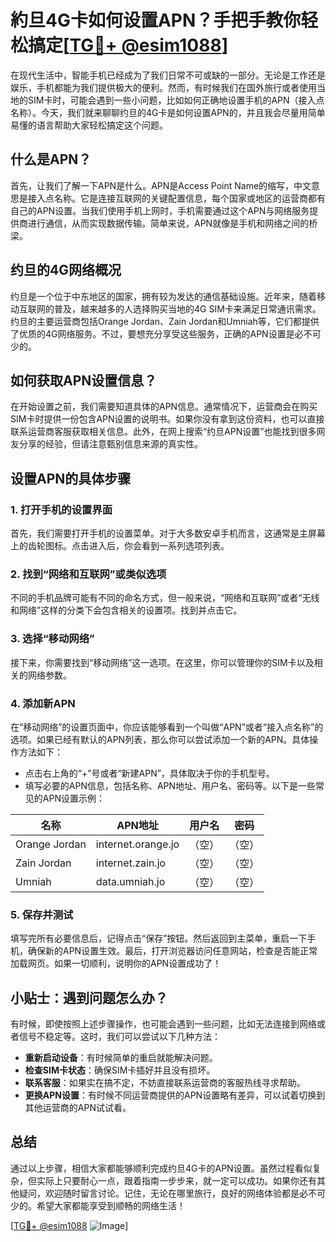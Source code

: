 # 約旦4G卡如何设置APN？手把手教你轻松搞定[[TG💪+ @esim1088](https://t.me/s/esim1088)]

在现代生活中，智能手机已经成为了我们日常不可或缺的一部分。无论是工作还是娱乐，手机都能为我们提供极大的便利。然而，有时候我们在国外旅行或者使用当地的SIM卡时，可能会遇到一些小问题，比如如何正确地设置手机的APN（接入点名称）。今天，我们就来聊聊约旦的4G卡是如何设置APN的，并且我会尽量用简单易懂的语言帮助大家轻松搞定这个问题。

## 什么是APN？

首先，让我们了解一下APN是什么。APN是Access Point Name的缩写，中文意思是接入点名称。它是连接互联网的关键配置信息，每个国家或地区的运营商都有自己的APN设置。当我们使用手机上网时，手机需要通过这个APN与网络服务提供商进行通信，从而实现数据传输。简单来说，APN就像是手机和网络之间的桥梁。

## 约旦的4G网络概况

约旦是一个位于中东地区的国家，拥有较为发达的通信基础设施。近年来，随着移动互联网的普及，越来越多的人选择购买当地的4G SIM卡来满足日常通讯需求。约旦的主要运营商包括Orange Jordan、Zain Jordan和Umniah等，它们都提供了优质的4G网络服务。不过，要想充分享受这些服务，正确的APN设置是必不可少的。

## 如何获取APN设置信息？

在开始设置之前，我们需要知道具体的APN信息。通常情况下，运营商会在购买SIM卡时提供一份包含APN设置的说明书。如果你没有拿到这份资料，也可以直接联系运营商客服获取相关信息。此外，在网上搜索“约旦APN设置”也能找到很多网友分享的经验，但请注意甄别信息来源的真实性。

## 设置APN的具体步骤

### 1. 打开手机的设置界面

首先，我们需要打开手机的设置菜单。对于大多数安卓手机而言，这通常是主屏幕上的齿轮图标。点击进入后，你会看到一系列选项列表。

### 2. 找到“网络和互联网”或类似选项

不同的手机品牌可能有不同的命名方式，但一般来说，“网络和互联网”或者“无线和网络”这样的分类下会包含相关的设置项。找到并点击它。

### 3. 选择“移动网络”

接下来，你需要找到“移动网络”这一选项。在这里，你可以管理你的SIM卡以及相关的网络参数。

### 4. 添加新APN

在“移动网络”的设置页面中，你应该能够看到一个叫做“APN”或者“接入点名称”的选项。如果已经有默认的APN列表，那么你可以尝试添加一个新的APN。具体操作方法如下：

- 点击右上角的“+”号或者“新建APN”，具体取决于你的手机型号。
- 填写必要的APN信息，包括名称、APN地址、用户名、密码等。以下是一些常见的APN设置示例：

| 名称         | APN地址              | 用户名   | 密码   |
|--------------|---------------------|----------|--------|
| Orange Jordan| internet.orange.jo | （空）    | （空）  |
| Zain Jordan  | internet.zain.jo   | （空）    | （空）  |
| Umniah       | data.umniah.jo     | （空）    | （空）  |

### 5. 保存并测试

填写完所有必要信息后，记得点击“保存”按钮。然后返回到主菜单，重启一下手机，确保新的APN设置生效。最后，打开浏览器访问任意网站，检查是否能正常加载网页。如果一切顺利，说明你的APN设置成功了！

## 小贴士：遇到问题怎么办？

有时候，即使按照上述步骤操作，也可能会遇到一些问题，比如无法连接到网络或者信号不稳定等。这时，我们可以尝试以下几种方法：

- **重新启动设备**：有时候简单的重启就能解决问题。
- **检查SIM卡状态**：确保SIM卡插好并且没有损坏。
- **联系客服**：如果实在搞不定，不妨直接联系运营商的客服热线寻求帮助。
- **更换APN设置**：有时候不同运营商提供的APN设置略有差异，可以试着切换到其他运营商的APN试试看。

## 总结

通过以上步骤，相信大家都能够顺利完成约旦4G卡的APN设置。虽然过程看似复杂，但实际上只要耐心一点，跟着指南一步步来，就一定可以成功。如果你还有其他疑问，欢迎随时留言讨论。记住，无论在哪里旅行，良好的网络体验都是必不可少的。希望大家都能享受到顺畅的网络生活！

[[TG💪+ @esim1088](https://t.me/s/esim1088) ![Image](https://i.postimg.cc/4NQfJmqS/Snipaste-2025-05-13-00-14-12.png)]